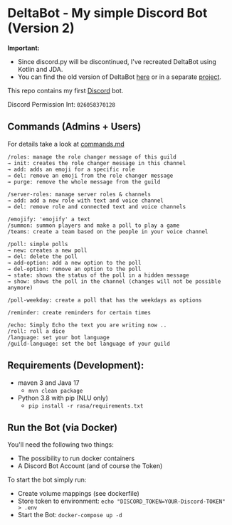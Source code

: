 # DeltaBot - My simple Discord Bot (Version 2)

**Important:**

* Since discord.py will be discontinued, I've recreated DeltaBot using Kotlin and JDA.
* You can find the old version of DeltaBot [here](https://github.com/dfuchss/DeltaBot/releases/tag/v1.0) or in a separate [project](https://github.com/dfuchss/DeltaBot-Legacy).

This repo contains my first [Discord](https://discordapp.com/) bot.

Discord Permission Int: `026058370128`

## Commands (Admins + Users)

For details take a look at [commands.md](./commands.md)

```
/roles: manage the role changer message of this guild
→ init: creates the role changer message in this channel
→ add: adds an emoji for a specific role
→ del: remove an emoji from the role changer message
→ purge: remove the whole message from the guild

/server-roles: manage server roles & channels
→ add: add a new role with text and voice channel
→ del: remove role and connected text and voice channels

/emojify: 'emojify' a text
/summon: summon players and make a poll to play a game
/teams: create a team based on the people in your voice channel

/poll: simple polls
→ new: creates a new poll
→ del: delete the poll
→ add-option: add a new option to the poll
→ del-option: remove an option to the poll
→ state: shows the status of the poll in a hidden message
→ show: shows the poll in the channel (changes will not be possible anymore)

/poll-weekday: create a poll that has the weekdays as options

/reminder: create reminders for certain times

/echo: Simply Echo the text you are writing now ..
/roll: roll a dice
/language: set your bot language
/guild-language: set the bot language of your guild
```

## Requirements (Development):

* maven 3 and Java 17
    * `mvn clean package`
* Python 3.8 with pip (NLU only)
    * `pip install -r rasa/requirements.txt`

## Run the Bot (via Docker)

You'll need the following two things:

* The possibility to run docker containers
* A Discord Bot Account (and of course the Token)

To start the bot simply run:

* Create volume mappings (see dockerfile)
* Store token to environment: `echo "DISCORD_TOKEN=YOUR-Discord-TOKEN" > .env`
* Start the Bot: `docker-compose up -d`
